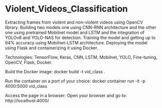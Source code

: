 # Violent_Videos_Classification

Extracting frames from violent and non-violent videos using OpenCV library. 
Building two models one using CNN-RNN architecture and the other one using pretrained Mobilnet model and LSTM and the integration of YOLOv8 and YOLO-NAS for detection. 
Training the model and getting up to 94% accuracy using Mobilnet-LSTM architecture. Deploying the model using Flask and containerizing it using Docker.

Technologies: TensorFlow, Keras, CNN, LSTM, Mobilnet, YOLO, Fine-tuning, OpenCV, Flask, Docker.


Build the Docker image:
docker build -t vid_class .

Run the container on a port of your choice:
docker container run -it -p 4000:5000 vid_class

Access the page in a browser: Open your browser and go to:
http://localhost:4000/
